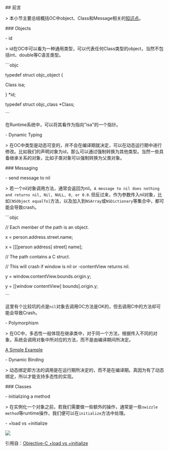 \## 前言 

\> 本小节主要总结概括OC中object、Class和Message相关的[知识点](https://developer.apple.com/library/archive/documentation/Cocoa/Conceptual/ObjectiveC/Chapters/ocObjectsClasses.html#//apple_ref/doc/uid/TP30001163-CH11-SW1)。 

\### Objects 

\- id 

\> id在OC中可以看为一种通用类型，可以代表任何Class类型的object，当然不包括int、double等C语言类型。 

\```objc 

typedef struct objc_object { 

Class isa; 

} *id; 

typedef struct objc_class *Class; 

\``` 

在Runtime系统中，可以将其看作为指向"isa"的一个指针。 

\- Dynamic Typing 

\> 在OC中类型是动态可变的，并不会在编译期就决定，可以在动态运行期中进行修改。比如我们的声明对象为id，那么可以通过强制转换为其他类型。当然一些具备继承关系的对象，比如子类对象可以强制转换为父类对象。 

\### Messaging 

\- send message to nil 

\> 若一个nil对象调用方法，通常会返回为nil。```A message to nil does nothing and returns nil, Nil, NULL, 0, or 0.0.```但反过来，作为参数传入nil对象，比如```[NSObject equalTo]```方法，以及加入到```NSArray```或```NSDictionary```等集合中，都可能会导致crash。 

\```objc 

// Each member of the path is an object. 

x = person.address.street.name; 

x = [[[person address] street] name]; 

// The path contains a C struct. 

// This will crash if window is nil or -contentView returns nil. 

y = window.contentView.bounds.origin.y; 

y = [[window contentView] bounds].origin.y; 

\``` 

这里有个比较坑的点是```nil```对象去调用OC方法是OK的，但去调用C中的方法却可能会导致Crash。 

\- Polymorphism 

\> 在OC中，多态性一般体现在继承类中，对于同一个方法，根据传入不同的对象，系统会调用对象中所对应的方法，而不是由编译期间所决定。 

[A Simple Example](https://www.tutorialspoint.com/objective_c/objective_c_polymorphism.htm) 

\- Dynamic Binding 

\> 动态绑定即方法的调用是在运行期所决定的，而不是在编译期。真因为有了动态绑定，所以才能支持多态性的实现。 

\### Classes 

\- initializing a method 

\> 在实例化一个对象之前，若我们需要做一些额外的操作，通常是一些```swizzle method```等runtime操作，我们便可以在```initialize```方法中处理。 

\- +load vs +initialize 

![](https://user-gold-cdn.xitu.io/2019/6/24/16b899d3747821f7) 

引用自：[Objective-C +load vs +initialize](http://blog.leichunfeng.com/blog/2015/05/02/objective-c-plus-load-vs-plus-initialize/) 